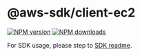 # @aws-sdk/client-ec2

[![NPM version](https://img.shields.io/npm/v/@aws-sdk/client-ec2/latest.svg)](https://www.npmjs.com/package/@aws-sdk/client-ec2)
[![NPM downloads](https://img.shields.io/npm/dm/@aws-sdk/client-ec2.svg)](https://www.npmjs.com/package/@aws-sdk/client-ec2)

For SDK usage, please step to [SDK readme](https://github.com/aws/aws-sdk-js-v3).
